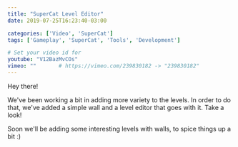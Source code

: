```yaml
---
title: "SuperCat Level Editor"
date: 2019-07-25T16:23:40-03:00

categories: ['Video', 'SuperCat']
tags: ['Gameplay', 'SuperCat', 'Tools', 'Development']

# Set your video id for
youtube: "V12BazMvCOs"
vimeo: ""       # https://vimeo.com/239830182 -> "239830182"
---
```

Hey there!

We've been working a bit in adding more variety to the levels. In order to do that, we've added a simple wall and a level editor that goes with it. Take a look!

Soon we'll be adding some interesting levels with walls, to spice things up a bit :)